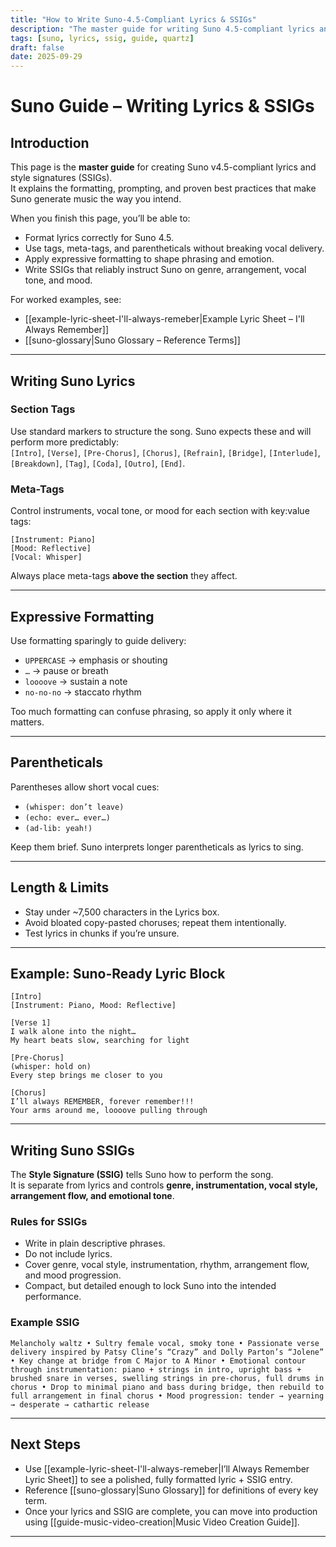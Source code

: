 ```yaml
---
title: "How to Write Suno-4.5-Compliant Lyrics & SSIGs"
description: "The master guide for writing Suno 4.5-compliant lyrics and SSIGs. Explains formatting, prompting, and proven techniques for reliable generation."
tags: [suno, lyrics, ssig, guide, quartz]
draft: false
date: 2025-09-29
---
```


# Suno Guide – Writing Lyrics & SSIGs  

## Introduction  
This page is the **master guide** for creating Suno v4.5-compliant lyrics and style signatures (SSIGs).  
It explains the formatting, prompting, and proven best practices that make Suno generate music the way you intend.  

When you finish this page, you’ll be able to:  
- Format lyrics correctly for Suno 4.5.  
- Use tags, meta-tags, and parentheticals without breaking vocal delivery.  
- Apply expressive formatting to shape phrasing and emotion.  
- Write SSIGs that reliably instruct Suno on genre, arrangement, vocal tone, and mood.  

For worked examples, see:  
- [[example-lyric-sheet-I'll-always-remeber|Example Lyric Sheet – I'll Always Remember]]  
- [[suno-glossary|Suno Glossary – Reference Terms]]  

---

## Writing Suno Lyrics  

### Section Tags  
Use standard markers to structure the song. Suno expects these and will perform more predictably:  
`[Intro]`, `[Verse]`, `[Pre-Chorus]`, `[Chorus]`, `[Refrain]`, `[Bridge]`, `[Interlude]`, `[Breakdown]`, `[Tag]`, `[Coda]`, `[Outro]`, `[End]`.  

### Meta-Tags  
Control instruments, vocal tone, or mood for each section with key:value tags:  
```
[Instrument: Piano]  
[Mood: Reflective]  
[Vocal: Whisper]  
```  
Always place meta-tags **above the section** they affect.  

---

## Expressive Formatting  

Use formatting sparingly to guide delivery:  
- `UPPERCASE` → emphasis or shouting  
- `…` → pause or breath  
- `loooove` → sustain a note  
- `no-no-no` → staccato rhythm  

Too much formatting can confuse phrasing, so apply it only where it matters.  

---

## Parentheticals  

Parentheses allow short vocal cues:  
- `(whisper: don’t leave)`  
- `(echo: ever… ever…)`  
- `(ad-lib: yeah!)`  

Keep them brief. Suno interprets longer parentheticals as lyrics to sing.  

---

## Length & Limits  

- Stay under ~7,500 characters in the Lyrics box.  
- Avoid bloated copy-pasted choruses; repeat them intentionally.  
- Test lyrics in chunks if you’re unsure.  

---

## Example: Suno-Ready Lyric Block  

```text
[Intro]  
[Instrument: Piano, Mood: Reflective]  

[Verse 1]  
I walk alone into the night…  
My heart beats slow, searching for light  

[Pre-Chorus]  
(whisper: hold on)  
Every step brings me closer to you  

[Chorus]  
I’ll always REMEMBER, forever remember!!!  
Your arms around me, loooove pulling through  
```

---

## Writing Suno SSIGs  

The **Style Signature (SSIG)** tells Suno how to perform the song.  
It is separate from lyrics and controls **genre, instrumentation, vocal style, arrangement flow, and emotional tone**.  

### Rules for SSIGs  
- Write in plain descriptive phrases.  
- Do not include lyrics.  
- Cover genre, vocal style, instrumentation, rhythm, arrangement flow, and mood progression.  
- Compact, but detailed enough to lock Suno into the intended performance.  

### Example SSIG  
```text
Melancholy waltz • Sultry female vocal, smoky tone • Passionate verse delivery inspired by Patsy Cline’s “Crazy” and Dolly Parton’s “Jolene” • Key change at bridge from C Major to A Minor • Emotional contour through instrumentation: piano + strings in intro, upright bass + brushed snare in verses, swelling strings in pre-chorus, full drums in chorus • Drop to minimal piano and bass during bridge, then rebuild to full arrangement in final chorus • Mood progression: tender → yearning → desperate → cathartic release
```

---

## Next Steps  

- Use [[example-lyric-sheet-I'll-always-remeber|I’ll Always Remember Lyric Sheet]] to see a polished, fully formatted lyric + SSIG entry.  
- Reference [[suno-glossary|Suno Glossary]] for definitions of every key term.  
- Once your lyrics and SSIG are complete, you can move into production using [[guide-music-video-creation|Music Video Creation Guide]].  

---
